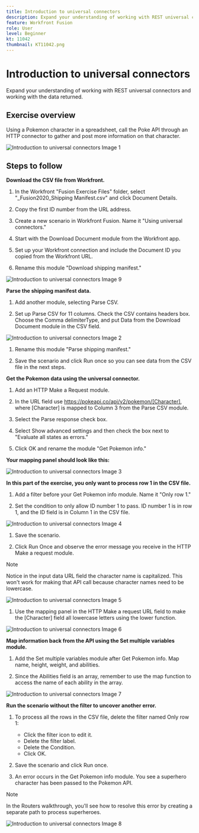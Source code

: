 ```yaml
---
title: Introduction to universal connectors
description: Expand your understanding of working with REST universal connectors and working with the data returned.
feature: Workfront Fusion
role: User
level: Beginner
kt: 11042
thumbnail: KT11042.png
---
```


# Introduction to universal connectors

Expand your understanding of working with REST universal connectors and working with the data returned.

## Exercise overview

Using a Pokemon character in a spreadsheet, call the Poke API through an HTTP connector to gather and post more information on that character.

![Introduction to universal connectors Image 1](../12-exercises/assets/introduction-to-universal-connectors-walkthrough-1.png)

## Steps to follow

**Download the CSV file from Workfront.**

1. In the Workfront "Fusion Exercise Files" folder, select "_Fusion2020_Shipping Manifest.csv" and click Document Details.

1. Copy the first ID number from the URL address.

1. Create a new scenario in Workfront Fusion. Name it "Using universal connectors."

1. Start with the Download Document module from the Workfront app.

1. Set up your Workfront connection and include the Document ID you copied from the Workfront URL.

1. Rename this module "Download shipping manifest."

![Introduction to universal connectors Image 9](../12-exercises/assets/introduction-to-universal-connectors-walkthrough-9.png)

**Parse the shipping manifest data.**

1. Add another module, selecting Parse CSV.

1. Set up Parse CSV for 11 columns. Check the CSV contains headers box. Choose the Comma delimiterType, and put Data from the Download Document module in the CSV field.

![Introduction to universal connectors Image 2](../12-exercises/assets/introduction-to-universal-connectors-walkthrough-2.png)

1. Rename this module "Parse shipping manifest."

1. Save the scenario and click Run once so you can see data from the CSV file in the next steps.

**Get the Pokemon data using the universal connector.**

1. Add an HTTP Make a Request module.

1. In the URL field use https://pokeapi.co/api/v2/pokemon/[Character], where [Character] is mapped to Column 3 from the Parse CSV module.

1. Select the Parse response check box.

1. Select Show advanced settings and then check the box next to "Evaluate all states as errors."

1. Click OK and rename the module "Get Pokemon info."

**Your mapping panel should look like this:**

![Introduction to universal connectors Image 3](../12-exercises/assets/introduction-to-universal-connectors-walkthrough-3.png)

**In this part of the exercise, you only want to process row 1 in the CSV file.**

1. Add a filter before your Get Pokemon info module. Name it "Only row 1."

1. Set the condition to only allow ID number 1 to pass. ID number 1 is in row 1, and the ID field is in Column 1 in the CSV file.

![Introduction to universal connectors Image 4](../12-exercises/assets/introduction-to-universal-connectors-walkthrough-4.png)

1. Save the scenario.

1. Click Run Once and observe the error message you receive in the HTTP Make a request module.

>[!NOTE]
>
>Notice in the input data URL field the character name is capitalized. This won't work for making that API call because character names need to be lowercase.

![Introduction to universal connectors Image 5](../12-exercises/assets/introduction-to-universal-connectors-walkthrough-5.png)

1. Use the mapping panel in the HTTP Make a request URL field to make the [Character] field all lowercase letters using the lower function.

![Introduction to universal connectors Image 6](../12-exercises/assets/introduction-to-universal-connectors-walkthrough-6.png)

**Map information back from the API using the Set multiple variables module.**

1. Add the Set multiple variables module after Get Pokemon info. Map name, height, weight, and abilities.

1. Since the Abilities field is an array, remember to use the map function to access the name of each ability in the array.

![Introduction to universal connectors Image 7](../12-exercises/assets/introduction-to-universal-connectors-walkthrough-7.png)

**Run the scenario without the filter to uncover another error.**

1. To process all the rows in the CSV file, delete the filter named Only row 1:
   + Click the filter icon to edit it.
   + Delete the filter label.
   + Delete the Condition.
   + Click OK.

1. Save the scenario and click Run once.

1. An error occurs in the Get Pokemon info module. You see a superhero character has been passed to the Pokemon API.

>[!NOTE]
>
>In the Routers walkthrough, you'll see how to resolve this error by creating a separate path to process superheroes.

![Introduction to universal connectors Image 8](../12-exercises/assets/introduction-to-universal-connectors-walkthrough-8.png)